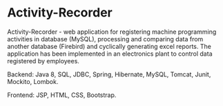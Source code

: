 # Activity-Recorder
Activity-Recorder - web application for registering machine programming activities in database (MySQL), processing and comparing data from another database (Firebird) and cyclically generating excel reports. The application has been implemented in an electronics plant to control data registered by employees.

Backend: Java 8, SQL, JDBC, Spring, Hibernate, MySQL, Tomcat, Junit, Mockito, Lombok. 

Frontend: JSP, HTML, CSS, Bootstrap.

